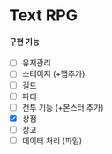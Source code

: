 # Text RPG

#### 구현 기능
- [ ] 유저관리
- [ ] 스테이지 (+맵추가)
- [ ] 길드
- [ ] 파티
- [ ] 전투 기능 (+몬스터 추가)
- [x] 상점
- [ ] 창고
- [ ] 데이터 처리 (파일)
